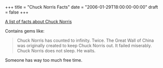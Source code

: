 +++
title = "Chuck Norris Facts"
date = "2006-01-29T18:00:00-00:00"
draft = false
+++

[A list of facts about Chuck Norris](http://www.chucknorrisfacts.com/)

Contains gems like:

> Chuck Norris has counted to infinity. Twice.
The Great Wall of China was originally created to keep Chuck Norris out.
It failed miserably.
Chuck Norris does not sleep. He waits.

Someone has way too much free time.

